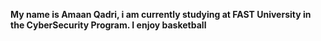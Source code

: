 **My name is Amaan Qadri, i am currently studying at FAST University in the CyberSecurity Program. I enjoy basketball** 
